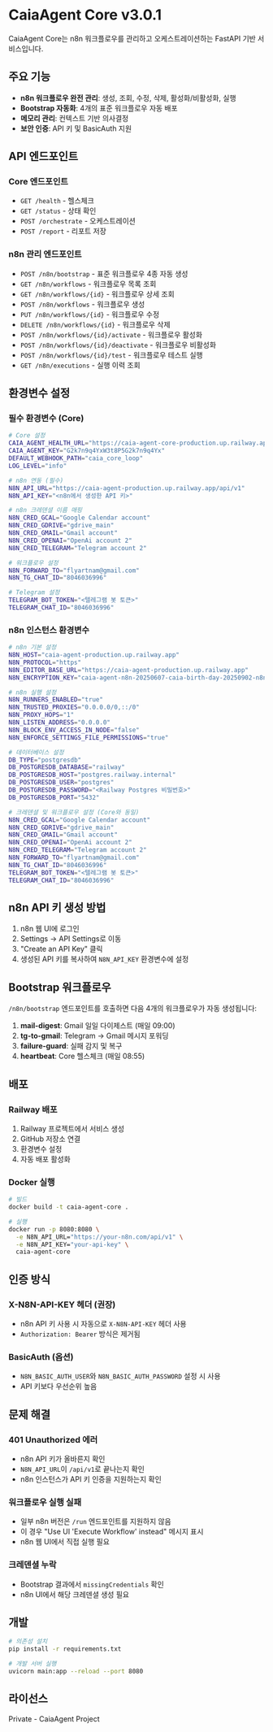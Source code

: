 # CaiaAgent Core v3.0.1

CaiaAgent Core는 n8n 워크플로우를 관리하고 오케스트레이션하는 FastAPI 기반 서비스입니다.

## 주요 기능

- **n8n 워크플로우 완전 관리**: 생성, 조회, 수정, 삭제, 활성화/비활성화, 실행
- **Bootstrap 자동화**: 4개의 표준 워크플로우 자동 배포
- **메모리 관리**: 컨텍스트 기반 의사결정
- **보안 인증**: API 키 및 BasicAuth 지원

## API 엔드포인트

### Core 엔드포인트
- `GET /health` - 헬스체크
- `GET /status` - 상태 확인
- `POST /orchestrate` - 오케스트레이션
- `POST /report` - 리포트 저장

### n8n 관리 엔드포인트
- `POST /n8n/bootstrap` - 표준 워크플로우 4종 자동 생성
- `GET /n8n/workflows` - 워크플로우 목록 조회
- `GET /n8n/workflows/{id}` - 워크플로우 상세 조회
- `POST /n8n/workflows` - 워크플로우 생성
- `PUT /n8n/workflows/{id}` - 워크플로우 수정
- `DELETE /n8n/workflows/{id}` - 워크플로우 삭제
- `POST /n8n/workflows/{id}/activate` - 워크플로우 활성화
- `POST /n8n/workflows/{id}/deactivate` - 워크플로우 비활성화
- `POST /n8n/workflows/{id}/test` - 워크플로우 테스트 실행
- `GET /n8n/executions` - 실행 이력 조회

## 환경변수 설정

### 필수 환경변수 (Core)

```bash
# Core 설정
CAIA_AGENT_HEALTH_URL="https://caia-agent-core-production.up.railway.app/health"
CAIA_AGENT_KEY="G2k7n9q4YxW3t8P5G2k7n9q4Yx"
DEFAULT_WEBHOOK_PATH="caia_core_loop"
LOG_LEVEL="info"

# n8n 연동 (필수)
N8N_API_URL="https://caia-agent-production.up.railway.app/api/v1"
N8N_API_KEY="<n8n에서 생성한 API 키>"

# n8n 크레덴셜 이름 매핑
N8N_CRED_GCAL="Google Calendar account"
N8N_CRED_GDRIVE="gdrive_main"
N8N_CRED_GMAIL="Gmail account"
N8N_CRED_OPENAI="OpenAi account 2"
N8N_CRED_TELEGRAM="Telegram account 2"

# 워크플로우 설정
N8N_FORWARD_TO="flyartnam@gmail.com"
N8N_TG_CHAT_ID="8046036996"

# Telegram 설정
TELEGRAM_BOT_TOKEN="<텔레그램 봇 토큰>"
TELEGRAM_CHAT_ID="8046036996"
```

### n8n 인스턴스 환경변수

```bash
# n8n 기본 설정
N8N_HOST="caia-agent-production.up.railway.app"
N8N_PROTOCOL="https"
N8N_EDITOR_BASE_URL="https://caia-agent-production.up.railway.app"
N8N_ENCRYPTION_KEY="caia-agent-n8n-20250607-caia-birth-day-20250902-n8n"

# n8n 실행 설정
N8N_RUNNERS_ENABLED="true"
N8N_TRUSTED_PROXIES="0.0.0.0/0,::/0"
N8N_PROXY_HOPS="1"
N8N_LISTEN_ADDRESS="0.0.0.0"
N8N_BLOCK_ENV_ACCESS_IN_NODE="false"
N8N_ENFORCE_SETTINGS_FILE_PERMISSIONS="true"

# 데이터베이스 설정
DB_TYPE="postgresdb"
DB_POSTGRESDB_DATABASE="railway"
DB_POSTGRESDB_HOST="postgres.railway.internal"
DB_POSTGRESDB_USER="postgres"
DB_POSTGRESDB_PASSWORD="<Railway Postgres 비밀번호>"
DB_POSTGRESDB_PORT="5432"

# 크레덴셜 및 워크플로우 설정 (Core와 동일)
N8N_CRED_GCAL="Google Calendar account"
N8N_CRED_GDRIVE="gdrive_main"
N8N_CRED_GMAIL="Gmail account"
N8N_CRED_OPENAI="OpenAi account 2"
N8N_CRED_TELEGRAM="Telegram account 2"
N8N_FORWARD_TO="flyartnam@gmail.com"
N8N_TG_CHAT_ID="8046036996"
TELEGRAM_BOT_TOKEN="<텔레그램 봇 토큰>"
TELEGRAM_CHAT_ID="8046036996"
```

## n8n API 키 생성 방법

1. n8n 웹 UI에 로그인
2. Settings → API Settings로 이동
3. "Create an API Key" 클릭
4. 생성된 API 키를 복사하여 `N8N_API_KEY` 환경변수에 설정

## Bootstrap 워크플로우

`/n8n/bootstrap` 엔드포인트를 호출하면 다음 4개의 워크플로우가 자동 생성됩니다:

1. **mail-digest**: Gmail 일일 다이제스트 (매일 09:00)
2. **tg-to-gmail**: Telegram → Gmail 메시지 포워딩
3. **failure-guard**: 실패 감지 및 복구
4. **heartbeat**: Core 헬스체크 (매일 08:55)

## 배포

### Railway 배포

1. Railway 프로젝트에서 서비스 생성
2. GitHub 저장소 연결
3. 환경변수 설정
4. 자동 배포 활성화

### Docker 실행

```bash
# 빌드
docker build -t caia-agent-core .

# 실행
docker run -p 8080:8080 \
  -e N8N_API_URL="https://your-n8n.com/api/v1" \
  -e N8N_API_KEY="your-api-key" \
  caia-agent-core
```

## 인증 방식

### X-N8N-API-KEY 헤더 (권장)
- n8n API 키 사용 시 자동으로 `X-N8N-API-KEY` 헤더 사용
- `Authorization: Bearer` 방식은 제거됨

### BasicAuth (옵션)
- `N8N_BASIC_AUTH_USER`와 `N8N_BASIC_AUTH_PASSWORD` 설정 시 사용
- API 키보다 우선순위 높음

## 문제 해결

### 401 Unauthorized 에러
- n8n API 키가 올바른지 확인
- `N8N_API_URL`이 `/api/v1`로 끝나는지 확인
- n8n 인스턴스가 API 키 인증을 지원하는지 확인

### 워크플로우 실행 실패
- 일부 n8n 버전은 `/run` 엔드포인트를 지원하지 않음
- 이 경우 "Use UI 'Execute Workflow' instead" 메시지 표시
- n8n 웹 UI에서 직접 실행 필요

### 크레덴셜 누락
- Bootstrap 결과에서 `missingCredentials` 확인
- n8n UI에서 해당 크레덴셜 생성 필요

## 개발

```bash
# 의존성 설치
pip install -r requirements.txt

# 개발 서버 실행
uvicorn main:app --reload --port 8080
```

## 라이선스

Private - CaiaAgent Project